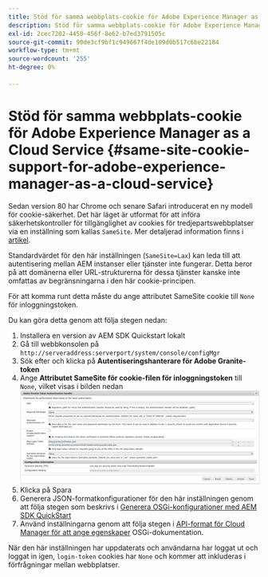 ```yaml
---
title: Stöd för samma webbplats-cookie för Adobe Experience Manager as a Cloud Service
description: Stöd för samma webbplats-cookie för Adobe Experience Manager as a Cloud Service
exl-id: 2cec7202-4450-456f-8e62-b7ed3791505c
source-git-commit: 90de3cf9bf1c949667f4de109d0b517c6be22184
workflow-type: tm+mt
source-wordcount: '255'
ht-degree: 0%

---
```


# Stöd för samma webbplats-cookie för Adobe Experience Manager as a Cloud Service {#same-site-cookie-support-for-adobe-experience-manager-as-a-cloud-service}

Sedan version 80 har Chrome och senare Safari introducerat en ny modell för cookie-säkerhet. Det här läget är utformat för att införa säkerhetskontroller för tillgänglighet av cookies för tredjepartswebbplatser via en inställning som kallas `SameSite`. Mer detaljerad information finns i [artikel](https://web.dev/samesite-cookies-explained/).

Standardvärdet för den här inställningen (`SameSite=Lax`) kan leda till att autentisering mellan AEM instanser eller tjänster inte fungerar. Detta beror på att domänerna eller URL-strukturerna för dessa tjänster kanske inte omfattas av begränsningarna i den här cookie-principen.

För att komma runt detta måste du ange attributet SameSite cookie till `None` för inloggningstoken.

Du kan göra detta genom att följa stegen nedan:

1. Installera en version av AEM SDK Quickstart lokalt
1. Gå till webbkonsolen på `http://serveraddress:serverport/system/console/configMgr`
1. Sök efter och klicka på **Autentiseringshanterare för Adobe Granite-token**
1. Ange **Attributet SameSite för cookie-filen för inloggningstoken** till `None`, vilket visas i bilden nedan
   ![samma webbplats](/help/security/assets/samesite1.png)
1. Klicka på Spara
1. Generera JSON-formatkonfigurationer för den här inställningen genom att följa stegen som beskrivs i [Generera OSGi-konfigurationer med AEM SDK QuickStart](/help/implementing/deploying/configuring-osgi.md#generating-osgi-configurations-using-the-aem-sdk-quickstart)
1. Använd inställningarna genom att följa stegen i [API-format för Cloud Manager för att ange egenskaper](/help/implementing/deploying/configuring-osgi.md#cloud-manager-api-format-for-setting-properties) OSGi-dokumentation.

När den här inställningen har uppdaterats och användarna har loggat ut och loggat in igen, `login-token` cookies har `None` och kommer att inkluderas i förfrågningar mellan webbplatser.
